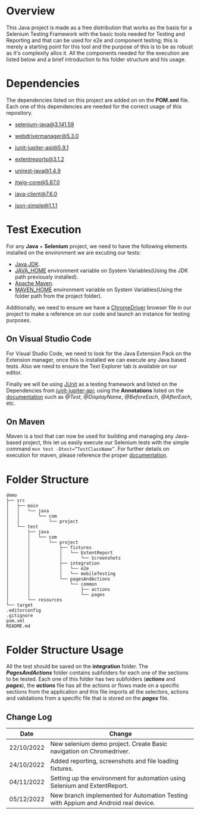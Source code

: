 # Overview

This Java project is made as a free distribution that works as the basis for a Selenium Testing Framework with the basic tools needed for Testing and Reporting and that can be used for e2e and component testing; this is merely a starting point for this tool and the purpose of this is to be as robust as it's complexity allos it. All the components needed for the execution are listed below and a brief introduction to his folder structure and his usage.

# Dependencies

The dependencies listed on this project are added on on the **POM.xml** file. Each one of this dependencies are needed for the correct usage of this repository.

- selenium-java@3.141.59

- webdrivermanager@5.3.0

- junit-jupiter-api@5.9.1

- extentreports@3.1.2

- unirest-java@1.4.9

- jtwig-core@5.87.0

- java-client@7.6.0

- json-simple@1.1.1 


# Test Execution
For any **Java** + **Selenium** project, we need to have the following elements installed on the environment we are excuting our tests:

 - [Java JDK](https://www.oracle.com/java/technologies/downloads/).
 - [JAVA_HOME](https://www.java.com/en/download/help/path.html) environment variable on System Variables(Using the JDK path previously installed).
 - [Apache Maven](https://maven.apache.org/install.html).
 - [MAVEN_HOME](https://www.javatpoint.com/how-to-install-maven) environment variable on System Variables(Using the folder path from the project folder).

Additionally, we need to ensure we have a [ChromeDriver](https://chromedriver.chromium.org/) browser file in our project to make a reference on our code and launch an instance for testing purposes.

## On Visual Studio Code

For Visual Studio Code, we need to look for the Java Extension Pack on the Extension manager, once this is installed we can execute any Java based tests. Also we need to ensure the Text Explorer tab is available on our editor. 

Finally we will be using [JUnit](https://junit.org/junit5/) as a testing framework and listed on the Dependencies from [junit-jupiter-api](https://mvnrepository.com/artifact/org.junit.jupiter/junit-jupiter-api); using the **Annotations** listed on the [documentation](https://junit.org/junit5/docs/current/user-guide/) such as *@Test*, *@DisplayName*, *@BeforeEach*, *@AfterEach*, etc.

## On Maven

Maven is a tool that can now be used for building and managing any Java-based project, this let us easily execute our Selenium tests with the simple command `mvn test -Dtest=”TestClassName”`. For further details on execution for maven, please reference the proper [documentation](https://maven.apache.org/surefire/maven-surefire-plugin/examples/single-test.html).

# Folder Structure

    demo
    ├── src
    │   ├── main
    │   │   └── java
    │   │       └── com
    │   │           └── project
    │   └── test
    │       ├── java
    │       │   └── com
    │       │       └── project
    │       │           ├── fixtures
    │       │           │   └── ExtentReport
    │       │           │       └── Screenshots
    │       │           ├── integration
    │       │           │   └── e2e
    │       │           │   └── mobileTesting
    │       │           └── pagesAndActions
    │       │               └── common
    │       │                   ├── actions
    │       │                   └── pages
    │       └── resources
    └── target
    .editorconfig
    .gitignore
    pom.xml
    README.md

# Folder Structure Usage

All the test should be saved on the **integration** folder. The ***PagesAndActions*** folder contains subfolders for each one of the sections to be tested. Each one of this folder has two subfolders (***actions*** and ***pages***), the ***actions*** file has all the actions or flows made on a specific sections from the application and this file imports all the selectors, actions and validations from a specific file that is stored on the ***pages*** file.


## Change Log

|Date                           |Change                                                        |
|-------------------------------|--------------------------------------------------------------|
|22/10/2022                     |New selenium demo project. Create Basic navigation on Chromedriver.
|24/10/2022                     |Added reporting, screenshots and file loading fixtures.              |
|04/11/2022                     |Setting up the environment for automation using Selenium and ExtentReport.                  |
|05/12/2022                     |New branch implemented for Automation Testing with Appium and Android real device.                  |

